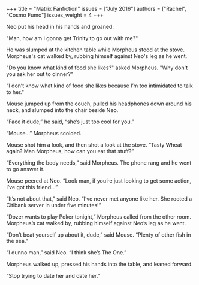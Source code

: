 +++
title = "Matrix Fanfiction"
issues = ["July 2016"]
authors = ["Rachel", "Cosmo Fumo"]
issues_weight = 4
+++

Neo put his head in his hands and groaned.

"Man, how am I gonna get Trinity to go out with me?"

He was slumped at the kitchen table while Morpheus stood at the stove. Morpheus's cat walked by, rubbing himself against Neo's leg as he went.

"Do you know what kind of food she likes?" asked Morpheus. "Why don't you ask her out to dinner?"

“I don’t know what kind of food she likes because I’m too intimidated to talk to her.”

Mouse jumped up from the couch, pulled his headphones down around his neck, and slumped into the chair beside Neo.

“Face it dude,” he said, “she’s just too cool for you.”

“Mouse…” Morpheus scolded.

Mouse shot him a look, and then shot a look at the stove. “Tasty Wheat again? Man Morpheus, how can you eat that stuff?”

“Everything the body needs,” said Morpheus. The phone rang and he went to go answer it.

Mouse peered at Neo. “Look man, if you’re just looking to get some action, I’ve got this friend…”

“It’s not about that,” said Neo. “I’ve never met anyone like her. She rooted a Citibank server in under five minutes!”

“Dozer wants to play Poker tonight,” Morpheus called from the other room. Morpheus’s cat walked by, rubbing himself against Neo’s leg as he went.

“Don’t beat yourself up about it, dude,” said Mouse. “Plenty of other fish in the sea.”

“I dunno man,” said Neo. “I think she’s The One.”

Morpheus walked up, pressed his hands into the table, and leaned forward.

“Stop trying to date her and date her.”
